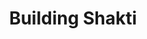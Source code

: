 ---
year: "2020"
title: "Building Shakti"
description: ["We believe that confident and empowered women are essential for a strong and resilient society. Unfortunately, vitality of women as a catalyst for change is grossly underestimated. ",
             "Kiran Shakti Program was launched to empower Indian women (especially homemakers) via life skills training in their native language. The success of our first course \"Everyday law for Women\" laid the foundation for Shakti Program. ",]

image: "/assets/images/about/about-us-2-updated.webp"
button: 

    type: "btn3"  # btn1 for primary, btn2 for secondary, btn3 for tertiary
    text: "Learn More about Shakti"
    path: "/shakti"
---